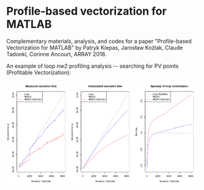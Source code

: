 # Profile-based vectorization for MATLAB

Complementary materials, analysis, and codes for a paper "Profile-based Vectorization for MATLAB" by Patryk Kiepas, Jarosław Kożlak, Claude Tadonki, Corinne Ancourt, ARRAY 2018.

An example of loop _nw2_ profiling analysis -- searching for PV points (Profitable Vectorization):

![Profiling analysis](loops-profiling-analysis/loops-profiling-example.png)

